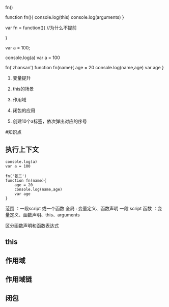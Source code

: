  
fn()

function fn(){
	console.log(this)
	console.log(arguments)
}

var fn = function(){
   //为什么不提前	
   
}

var a = 100;

console.log(a)
var a = 100

fn('zhansan')
function fn(name){
	age = 20
	console.log(name,age)
	var age
}

1. 变量提升

2. this的场景

3. 作用域

4. 闭包的应用

5. 创建10个a标签，依次弹出对应的序号

#知识点

## 执行上下文
```
console.log(a)
var a = 100

fn('张三')
function fn(name){
	age = 20
	console.log(name,age)
	var age
}
```
范围 ：一段script 或一个函数
全局 : 变量定义、函数声明 一段 script
函数 ：变量定义、函数声明、this、arguments

区分函数声明和函数表达式

## this

## 作用域

## 作用域链

## 闭包